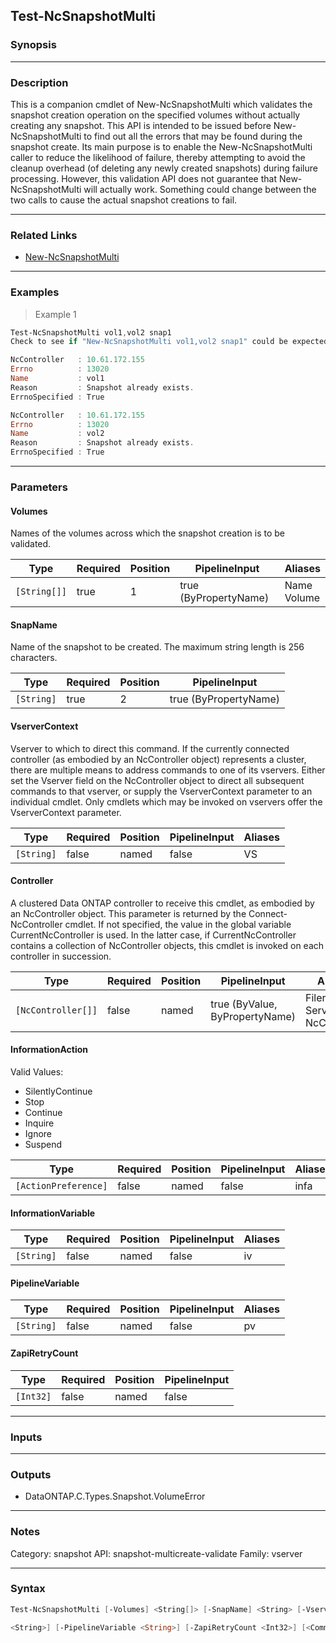 Test-NcSnapshotMulti
--------------------

### Synopsis

---

### Description

This is a companion cmdlet of New-NcSnapshotMulti which validates the snapshot creation operation on the specified volumes without actually creating any snapshot.  This API is intended to be issued before New-NcSnapshotMulti to find out all the errors that may be found during the snapshot create. Its main purpose is to enable the New-NcSnapshotMulti caller to reduce the likelihood of failure, thereby attempting to avoid the cleanup overhead (of deleting any newly created snapshots) during failure processing.  However, this validation API does not guarantee that New-NcSnapshotMulti will actually work.  Something could change between the two calls to cause the actual snapshot creations to fail.

---

### Related Links
* [New-NcSnapshotMulti](New-NcSnapshotMulti)

---

### Examples
> Example 1

```PowerShell
Test-NcSnapshotMulti vol1,vol2 snap1
Check to see if "New-NcSnapshotMulti vol1,vol2 snap1" could be expected to work.

NcController   : 10.61.172.155
Errno          : 13020
Name           : vol1
Reason         : Snapshot already exists.
ErrnoSpecified : True

NcController   : 10.61.172.155
Errno          : 13020
Name           : vol2
Reason         : Snapshot already exists.
ErrnoSpecified : True

```

---

### Parameters
#### **Volumes**
Names of the volumes across which the snapshot creation is to be validated.

|Type        |Required|Position|PipelineInput        |Aliases        |
|------------|--------|--------|---------------------|---------------|
|`[String[]]`|true    |1       |true (ByPropertyName)|Name<br/>Volume|

#### **SnapName**
Name of the snapshot to be created.  The maximum string length is 256 characters.

|Type      |Required|Position|PipelineInput        |
|----------|--------|--------|---------------------|
|`[String]`|true    |2       |true (ByPropertyName)|

#### **VserverContext**
Vserver to which to direct this command.  If the currently connected controller (as embodied by an NcController object) represents a cluster, there are multiple means to address commands to one of its vservers.  Either set the Vserver field on the NcController object to direct all subsequent commands to that vserver, or supply the VserverContext parameter to an individual cmdlet.  Only cmdlets which may be invoked on vservers offer the VserverContext parameter.

|Type      |Required|Position|PipelineInput|Aliases|
|----------|--------|--------|-------------|-------|
|`[String]`|false   |named   |false        |VS     |

#### **Controller**
A clustered Data ONTAP controller to receive this cmdlet, as embodied by an NcController object.  This parameter is returned by the Connect-NcController cmdlet.  If not specified, the value in the global variable CurrentNcController is used.  In the latter case, if CurrentNcController contains a collection of NcController objects, this cmdlet is invoked on each controller in succession.

|Type              |Required|Position|PipelineInput                 |Aliases                          |
|------------------|--------|--------|------------------------------|---------------------------------|
|`[NcController[]]`|false   |named   |true (ByValue, ByPropertyName)|Filer<br/>Server<br/>NcController|

#### **InformationAction**

Valid Values:

* SilentlyContinue
* Stop
* Continue
* Inquire
* Ignore
* Suspend

|Type                |Required|Position|PipelineInput|Aliases|
|--------------------|--------|--------|-------------|-------|
|`[ActionPreference]`|false   |named   |false        |infa   |

#### **InformationVariable**

|Type      |Required|Position|PipelineInput|Aliases|
|----------|--------|--------|-------------|-------|
|`[String]`|false   |named   |false        |iv     |

#### **PipelineVariable**

|Type      |Required|Position|PipelineInput|Aliases|
|----------|--------|--------|-------------|-------|
|`[String]`|false   |named   |false        |pv     |

#### **ZapiRetryCount**

|Type     |Required|Position|PipelineInput|
|---------|--------|--------|-------------|
|`[Int32]`|false   |named   |false        |

---

### Inputs

---

### Outputs
* DataONTAP.C.Types.Snapshot.VolumeError

---

### Notes
Category: snapshot
API: snapshot-multicreate-validate
Family: vserver

---

### Syntax
```PowerShell
Test-NcSnapshotMulti [-Volumes] <String[]> [-SnapName] <String> [-VserverContext <String>] [-Controller <NcController[]>] [-InformationAction <ActionPreference>] [-InformationVariable 
```
```PowerShell
<String>] [-PipelineVariable <String>] [-ZapiRetryCount <Int32>] [<CommonParameters>]
```

